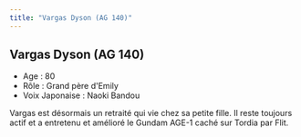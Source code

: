 ```yaml
---
title: "Vargas Dyson (AG 140)"
---
```


Vargas Dyson (AG 140)
---------------------


- Age : 80  
- Rôle : Grand père d'Emily  
- Voix Japonaise : Naoki Bandou


Vargas est désormais un retraité qui vie chez sa petite fille. Il reste toujours actif et a entretenu et amélioré le Gundam AGE-1 caché sur Tordia par Flit.

